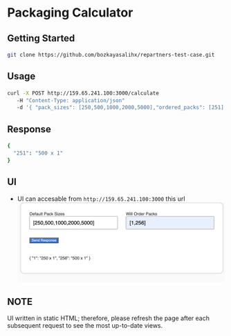 # Packaging Calculator


## Getting Started

```sh
git clone https://github.com/bozkayasalihx/repartners-test-case.git
```

## Usage 

```sh 
curl -X POST http://159.65.241.100:3000/calculate 
   -H "Content-Type: application/json"
   -d '{ "pack_sizes": [250,500,1000,2000,5000],"ordered_packs": [251]'  
```

## Response 
```sh
{
  "251": "500 x 1"
}

```


## UI
* UI can accesable from `http://159.65.241.100:3000` this url
![screen shot](./screenshot.png?raw=true "UI screeshot")


## NOTE
UI written in static HTML; therefore, please refresh the page after each subsequent request to see the most up-to-date views.

